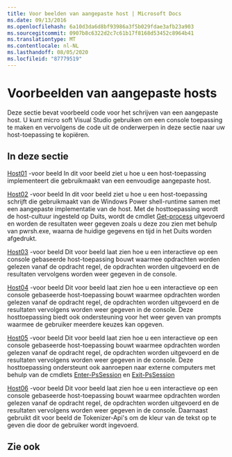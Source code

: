 ```yaml
---
title: Voor beelden van aangepaste host | Microsoft Docs
ms.date: 09/13/2016
ms.openlocfilehash: 6a10d3da6d8bf93986a3f5b029fdae3afb23a903
ms.sourcegitcommit: 0907b8c6322d2c7c61b17f8168d53452c8964b41
ms.translationtype: MT
ms.contentlocale: nl-NL
ms.lasthandoff: 08/05/2020
ms.locfileid: "87779519"
---
```

# <a name="custom-host-samples"></a>Voorbeelden van aangepaste hosts

Deze sectie bevat voorbeeld code voor het schrijven van een aangepaste host. U kunt micro soft Visual Studio gebruiken om een console toepassing te maken en vervolgens de code uit de onderwerpen in deze sectie naar uw host-toepassing te kopiëren.

## <a name="in-this-section"></a>In deze sectie

 [Host01](./host01-sample.md) -voor beeld In dit voor beeld ziet u hoe u een host-toepassing implementeert die gebruikmaakt van een eenvoudige aangepaste host.

 [Host02](./host02-sample.md) -voor beeld In dit voor beeld ziet u hoe u een host-toepassing schrijft die gebruikmaakt van de Windows Power shell-runtime samen met een aangepaste implementatie van de host. Met de hosttoepassing wordt de host-cultuur ingesteld op Duits, wordt de cmdlet [Get-process](/powershell/module/Microsoft.PowerShell.Management/Get-Process) uitgevoerd en worden de resultaten weer gegeven zoals u deze zou zien met behulp van pwrsh.exe, waarna de huidige gegevens en tijd in het Duits worden afgedrukt.

 [Host03](./host03-sample.md) -voor beeld Dit voor beeld laat zien hoe u een interactieve op een console gebaseerde host-toepassing bouwt waarmee opdrachten worden gelezen vanaf de opdracht regel, de opdrachten worden uitgevoerd en de resultaten vervolgens worden weer gegeven in de console.

 [Host04](./host04-sample.md) -voor beeld Dit voor beeld laat zien hoe u een interactieve op een console gebaseerde host-toepassing bouwt waarmee opdrachten worden gelezen vanaf de opdracht regel, de opdrachten worden uitgevoerd en de resultaten vervolgens worden weer gegeven in de console. Deze hosttoepassing biedt ook ondersteuning voor het weer geven van prompts waarmee de gebruiker meerdere keuzes kan opgeven.

 [Host05](./host05-sample.md) -voor beeld Dit voor beeld laat zien hoe u een interactieve op een console gebaseerde host-toepassing bouwt waarmee opdrachten worden gelezen vanaf de opdracht regel, de opdrachten worden uitgevoerd en de resultaten vervolgens worden weer gegeven in de console. Deze hosttoepassing ondersteunt ook aanroepen naar externe computers met behulp van de cmdlets [Enter-PsSession](/powershell/module/Microsoft.PowerShell.Core/Enter-PSSession) en [Exit-PsSession](/powershell/module/Microsoft.PowerShell.Core/Exit-PSSession)

 [Host06](./host06-sample.md) -voor beeld Dit voor beeld laat zien hoe u een interactieve op een console gebaseerde host-toepassing bouwt waarmee opdrachten worden gelezen vanaf de opdracht regel, de opdrachten worden uitgevoerd en de resultaten vervolgens worden weer gegeven in de console. Daarnaast gebruikt dit voor beeld de Tokenizer-Api's om de kleur van de tekst op te geven die door de gebruiker wordt ingevoerd.

## <a name="see-also"></a>Zie ook

